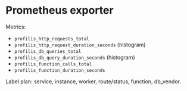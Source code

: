 # Prometheus exporter

Metrics:
- `profilis_http_requests_total`
- `profilis_http_request_duration_seconds` (histogram)
- `profilis_db_queries_total`
- `profilis_db_query_duration_seconds` (histogram)
- `profilis_function_calls_total`
- `profilis_function_duration_seconds`

Label plan: service, instance, worker, route/status, function, db_vendor.
